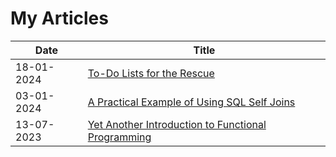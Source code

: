 # My Articles

| Date | Title |
|------|-------|
18-01-2024 | [To-Do Lists for the Rescue](https://github.com/MarkAdell/my_articles/blob/main/to_do_lists/README.md)
03-01-2024 | [A Practical Example of Using SQL Self Joins](https://github.com/MarkAdell/my_articles/blob/main/self_joins_practical_examle/README.md)
13-07-2023 | [Yet Another Introduction to Functional Programming](https://github.com/MarkAdell/my_articles/blob/main/intro_to_functional_programming/README.md)